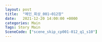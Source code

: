 ```yaml
---
layout: post
title:  "메인_회상_001~012장"
date:   2021-12-20 14:00:00 +0000
categories: Main
Tags: Story Main
SceneCode: ["scene_skip_cp001-012_q1_s10"]
---
```

